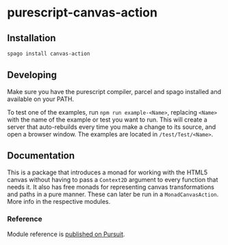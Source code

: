 # purescript-canvas-action

## Installation

```sh
spago install canvas-action
```

## Developing

Make sure you have the purescript compiler, parcel and spago installed and
available on your PATH.

To test one of the examples, run `npm run example-<Name>`, replacing `<Name>`
with the name of the example or test you want to run. This will create a
server that auto-rebuilds every time you make a change to its source, and open a
browser window. The examples are located in `/test/Test/<Name>`.

## Documentation

This is a package that introduces a monad for working with the HTML5 canvas
without having to pass a `Context2D` argument to every function that needs it.
It also has free monads for representing canvas transformations and paths in a
pure manner. These can later be run in a `MonadCanvasAction`. More info in the
respective modules.

### Reference

Module reference is [published on Pursuit](http://pursuit.purescript.org/packages/purescript-canvas-action).
